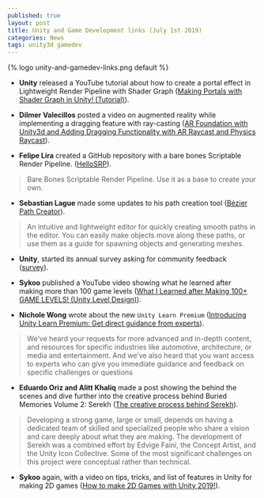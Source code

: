 ```yaml
---
published: true
layout: post
title: Unity and Game Development links (July 1st 2019)
categories: News
tags: unity3d gamedev
---
```


{% logo unity-and-gamedev-links.png default %}

* **Unity** released a YouTube tutorial about how to create a portal effect in Lightweight Render Pipeline with Shader Graph ([Making Portals with Shader Graph in Unity! (Tutorial)](https://www.youtube.com/watch?v=TkzASwVgnj8)).

* **Dilmer Valecillos** posted a video on augmented reality while implementing a dragging feature with ray-casting ([AR Foundation with Unity3d and Adding Dragging Functionality with AR Raycast and Physics Raycast](https://www.youtube.com/watch?v=nBftG-gXUE8)).

* **Felipe Lira** created a GitHub repository with a bare bones Scriptable Render Pipeline. ([HelloSRP](https://github.com/phi-lira/HelloSRP)).
> Bare Bones Scriptable Render Pipeline. Use it as a base to create your own.

* **Sebastian Lague** made some updates to his path creation tool ([Bézier Path Creator](https://github.com/SebLague/Path-Creator)).
> An intuitive and lightweight editor for quickly creating smooth paths in the editor.
You can easily make objects move along these paths, or use them as a guide for spawning objects and generating meshes.

* **Unity**, started its annual survey asking for community feedback ([survey](https://on.unity.com/2xdSRmX)).

* **Sykoo** published a YouTube video showing what he learned after making more than 100 game levels ([What I Learned after Making 100+ GAME LEVELS! (Unity Level Design)](https://www.youtube.com/watch?v=WPimiBP8d6o)).

* **Nichole Wong** wrote about the new `Unity Learn Premium` ([Introducing Unity Learn Premium: Get direct guidance from experts](https://blogs.unity3d.com/2019/06/27/introducing-unity-learn-premium/)).
> We’ve heard your requests for more advanced and in-depth content, and resources for specific industries like automotive, architecture, or media and entertainment. And we’ve also heard that you want access to experts who can give you immediate guidance and feedback on specific challenges or questions


* **Eduardo Oriz and Alitt Khaliq** made a post showing the behind the scenes and dive further into the creative process behind Buried Memories Volume 2: Serekh ([The creative process behind Serekh](https://blogs.unity3d.com/2019/06/28/the-creative-process-behind-serekh/)). 
> Developing a strong game, large or small, depends on having a dedicated team of skilled and specialized people who share a vision and care deeply about what they are making. The development of Serekh was a combined effort by Edvige Faini, the Concept Artist, and the Unity Icon Collective. Some of the most significant challenges on this project were conceptual rather than technical.


* **Sykoo** again, with a video on tips, tricks, and list of features in Unity for making 2D games ([How to make 2D Games with Unity 2019!](https://www.youtube.com/watch?v=-MuWAydTjY0)).
